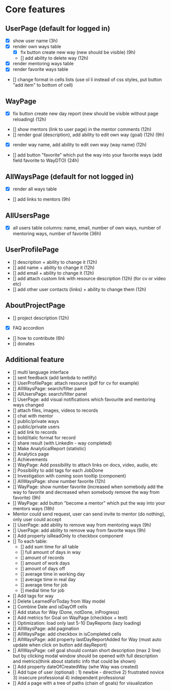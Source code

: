 # Core features

## UserPage (default for logged in)

- [x] show user name (3h)
- [x] render own ways table
  - [x] fix button create new way (new should be visible) (9h)
  - [] add ability to delete way (12h)
- [x] render mentoring ways table
- [x] render favorite ways table
- [] change format in cells lists (use ol li instead of css styles, put button "add item" to bottom of cell)

## WayPage

- [x] fix button create new day report (new should be visible without page reloading) (12h)
- [] show mentors (link to user page) in the mentor comments (12h)
- [] render goal (description), add ability to edit own way (goal) (12h) (9h)
- [x] render way name, add ability to edit own way (way name) (12h)
- [] add button "favorite" which put the way into your favorite ways (add field favorite to WayDTO) (24h)

## AllWaysPage (default for not logged in)

- [x] render all ways table
- [] add links to mentors (9h)

## AllUsersPage

- [x] all users table columns: name, email, number of own ways, number of mentoring ways, number of favorite (36h) 

## UserProfilePage

- [] description + ability to change it (12h)
- [] add name + ability to change it (12h)
- [] add email + ability to change it (12h)
- [] add attach custom link with resource description (12h) (for cv or video etc)
- [] add other user contacts (links) + ability to change them (12h)

## AboutProjectPage

- [] project description (12h)
- [x] FAQ accordion
- [] how to contribute (6h)
- [] donates

## Additional feature

- [] multi language interface 
- [] sent feedback (add lambda to netlify)
- [] UserProfilePage: attach resource (pdf for cv for example)
- [] AllWaysPage: search/filter panel
- [] AllUsersPage: search/filter panel
- [] UserPage: add visual notifications which favourite and mentoring ways changed
- [] attach files, images, videos to records
- [] chat with mentor
- [] public/private ways
- [] public/private users
- [] add link to records
- [] bold/italic format for record
- [] share result (with LinkedIn - way completed)
- [] Make AnalyticalReport (statistic)
- [] Analytics page
- [] Achievements
- [] WayPage: Add possibility to attach links on docs, video, audio, etc
- [] Possibility to add tags for each JobDone
- [] Investigation with coming soon tooltip (component)
- [] AllWaysPage: show number favorite (12h)
- [] WayPage: show number favorite (increased when somebody add the way to favorite and decreased when somebody remove the way from favorite) (9h)
- [] WayPage: add button "become a mentor" which put the way into your mentors ways (18h)
- Mentor could send request, user can send invite to mentor (do nothing), only user could accept 
- [] UserPage: add ability to remove way from mentoring ways (9h)
- [] UserPage: add ability to remove way from favorite ways (9h)
- [] Add property isReadOnly to checkbox component
- [] To each table:
  - [] add sum time for all table
  - [] full amount of days in way
  - [] amount of records
  - [] amount of work days
  - [] amount of days off
  - [] average time in working day
  - [] average time in real day
  - [] average time for job
  - [] medial time for job
- [] Add tags for way
- [] Delete LearnedForToday from Way model
- [] Combine Date and isDayOff cells
- [] Add status for Way (Done, notDone, inProgress)
- [] Add metrics for Goal on WayPage (checkbox + text)
- [] Optimization: load only last 5-10 DayReports (lazy loading)
- [] AllWaysPage: add pagination
- [] AllWaysPage: add checkbox in isCompleted cells
- [] AllWaysPage: add property lastDayReportAdded for Way (must auto update when click on button add dayReport)
- [] AllWaysPage: cell goal should contain short description (max 2 line) but by clicking modal window should be opened with full description and metrics(think about statistic info that could be shown)
- [] Add property dateOfCreatedWay (whe Way was created)
- [] Add tupe of user (optional) : 1) newbie - directive 2) frustrated novice 3) insecure professional 4) independent professional
- [] Add a page with a tree of paths (chain of goals) for visualization